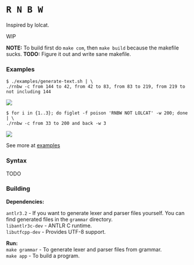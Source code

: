 # `R N B W`
  
Inspired by lolcat.  

WIP

**NOTE:** To build first do `make com`, then `make build` because the makefile sucks.
**TODO:** Figure it out and write sane makefile.

### Examples
```
$ ./examples/generate-text.sh | \
./rnbw -c from 144 to 42, from 42 to 83, from 83 to 219, from 219 to not including 144
```  
![](https://user-images.githubusercontent.com/22116479/32402606-98d1647e-c130-11e7-9558-a5501df6fc79.png)

```
$ for i in {1..3}; do figlet -f poison 'RNBW NOT LOLCAT' -w 200; done | \
./rnbw -c from 33 to 200 and back -w 3
```
![](https://user-images.githubusercontent.com/22116479/32408701-b123d640-c1a5-11e7-9979-086074434a53.png)

See more at [examples](https://github.com/bugdie4k/rnbw/tree/master/examples)

### Syntax 

TODO

### Building

**Dependencies:**  
 
`antlr3.2`       - If you want to generate lexer and parser files yourself. You can find generated files in the `grammar` directory.  
`libantlr3c-dev` - ANTLR C runtime.  
`libutfcpp-dev`  - Provides UTF-8 support.  

**Run:**  
`make grammar` - To generate lexer and parser files from grammar.  
`make app`     - To build a program.  


